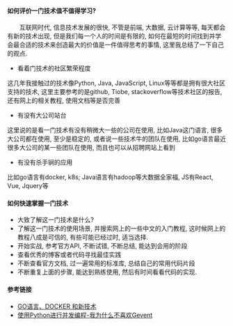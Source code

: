 #### 如何评价一门技术值不值得学习?

&emsp;&emsp;互联网时代, 信息技术发展的很快, 不管是前端, 大数据, 云计算等等, 每天都会有新的技术出现, 但是我们每一个人的时间是有限的, 如何在最短的时间找到并学会最合适的技术来创造最大的价值是一件值得思考的事情, 这里我总结了一下自己的观点.

* 看着门技术的社区繁荣程度

这几年我接触过的技术像Python, Java, JavaScript, Linux等等都是拥有很大社区支持的技术, 这里主要参考的是github, Tiobe, stackoverflow等技术社区的报告, 还有网上的相关教程, 使用文档等是否完善

* 有没有大公司站台

这里说的是看一门技术有没有稍微大一些的公司在使用, 比如Java这门语言, 很多大公司都在使用, 至少是稳定的, 或者说一些技术牛的团队在使用, 比如go语言最近很多大公司的某一些团队在使用, 而且也可以从招聘网站上看到

* 有没有杀手锏的应用

比如go语言有docker, k8s; Java语言有hadoop等大数据全家福, JS有React, Vue, Jquery等


#### 如何快速掌握一门技术

* 大致了解这一门技术是什么?
* 了解这一门技术的使用场景, 并搜索网上的一些中文的入门教程, 这时候网上的教程八成是可信的, 有些可能已经过时, 适当选择.
* 开始实战, 参考官方API, 不断试错, 不断总结, 能达到会用的阶段
* 查看优秀的博客或者代码寻找最佳实践
* 不断查看官方文档, 过一遍常用的标准库, 总结自己的常用代码片段
* 不断重复上面的步骤, 能达到熟练使用, 然后有时间看看代码的实现.

#### 参考链接

* [GO语言、DOCKER 和新技术](https://coolshell.cn/articles/18190.html)
* [使用Python进行并发编程-我为什么不喜欢Gevent](http://www.dongwm.com/archives/%E4%BD%BF%E7%94%A8Python%E8%BF%9B%E8%A1%8C%E5%B9%B6%E5%8F%91%E7%BC%96%E7%A8%8B-%E6%88%91%E4%B8%BA%E4%BB%80%E4%B9%88%E4%B8%8D%E5%96%9C%E6%AC%A2Gevent/)